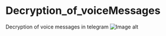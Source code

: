 # Decryption_of_voiceMessages
Decryption of voice messages in telegram
![Image alt](https://github.com/Torkusz/Decryption_of_voiceMessages/blob/main/source/idea.png)